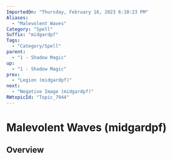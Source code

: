 ```yaml
---
ImportedOn: "Thursday, February 16, 2023 6:10:23 PM"
Aliases:
  - "Malevolent Waves"
Category: "Spell"
Suffix: "midgardpf"
Tags:
  - "Category/Spell"
parent:
  - "1 - Shadow Magic"
up:
  - "1 - Shadow Magic"
prev:
  - "Legion (midgardpf)"
next:
  - "Negative Image (midgardpf)"
RWtopicId: "Topic_7944"
---
```

# Malevolent Waves (midgardpf)
## Overview
